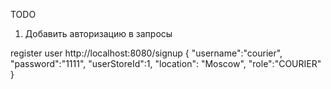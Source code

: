TODO

1) Добавить авторизацию в запросы

register user
http://localhost:8080/signup
{
  "username":"courier",
  "password":"1111",
  "userStoreId":1,
  "location": "Moscow",
  "role":"COURIER"
}
